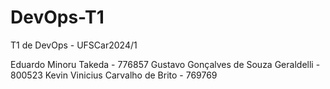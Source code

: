 # DevOps-T1
 T1 de DevOps - UFSCar2024/1

Eduardo Minoru Takeda - 776857
Gustavo Gonçalves de Souza Geraldelli - 800523
Kevin Vinicius Carvalho de Brito - 769769